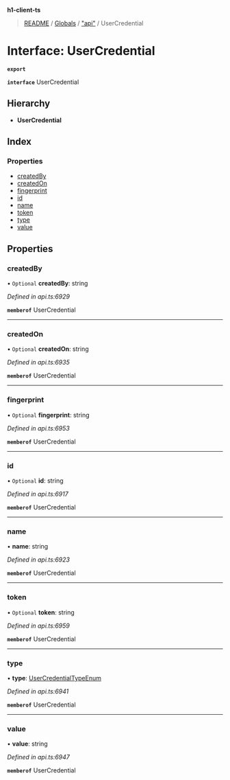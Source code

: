 **h1-client-ts**

> [README](../README.md) / [Globals](../globals.md) / ["api"](../modules/_api_.md) / UserCredential

# Interface: UserCredential

**`export`** 

**`interface`** UserCredential

## Hierarchy

* **UserCredential**

## Index

### Properties

* [createdBy](_api_.usercredential.md#createdby)
* [createdOn](_api_.usercredential.md#createdon)
* [fingerprint](_api_.usercredential.md#fingerprint)
* [id](_api_.usercredential.md#id)
* [name](_api_.usercredential.md#name)
* [token](_api_.usercredential.md#token)
* [type](_api_.usercredential.md#type)
* [value](_api_.usercredential.md#value)

## Properties

### createdBy

• `Optional` **createdBy**: string

*Defined in api.ts:6929*

**`memberof`** UserCredential

___

### createdOn

• `Optional` **createdOn**: string

*Defined in api.ts:6935*

**`memberof`** UserCredential

___

### fingerprint

• `Optional` **fingerprint**: string

*Defined in api.ts:6953*

**`memberof`** UserCredential

___

### id

• `Optional` **id**: string

*Defined in api.ts:6917*

**`memberof`** UserCredential

___

### name

•  **name**: string

*Defined in api.ts:6923*

**`memberof`** UserCredential

___

### token

• `Optional` **token**: string

*Defined in api.ts:6959*

**`memberof`** UserCredential

___

### type

•  **type**: [UserCredentialTypeEnum](../enums/_api_.usercredentialtypeenum.md)

*Defined in api.ts:6941*

**`memberof`** UserCredential

___

### value

•  **value**: string

*Defined in api.ts:6947*

**`memberof`** UserCredential
